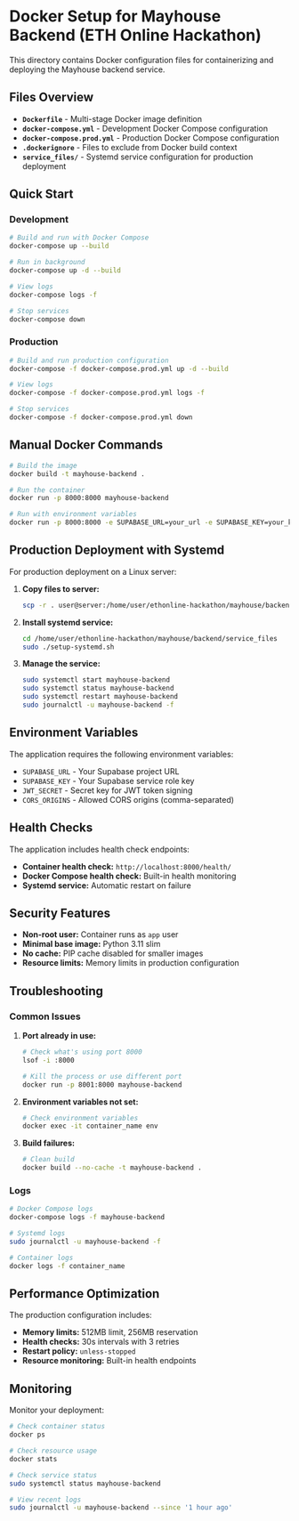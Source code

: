 # Docker Setup for Mayhouse Backend (ETH Online Hackathon)

This directory contains Docker configuration files for containerizing and deploying the Mayhouse backend service.

## Files Overview

- **`Dockerfile`** - Multi-stage Docker image definition
- **`docker-compose.yml`** - Development Docker Compose configuration
- **`docker-compose.prod.yml`** - Production Docker Compose configuration
- **`.dockerignore`** - Files to exclude from Docker build context
- **`service_files/`** - Systemd service configuration for production deployment

## Quick Start

### Development

```bash
# Build and run with Docker Compose
docker-compose up --build

# Run in background
docker-compose up -d --build

# View logs
docker-compose logs -f

# Stop services
docker-compose down
```

### Production

```bash
# Build and run production configuration
docker-compose -f docker-compose.prod.yml up -d --build

# View logs
docker-compose -f docker-compose.prod.yml logs -f

# Stop services
docker-compose -f docker-compose.prod.yml down
```

## Manual Docker Commands

```bash
# Build the image
docker build -t mayhouse-backend .

# Run the container
docker run -p 8000:8000 mayhouse-backend

# Run with environment variables
docker run -p 8000:8000 -e SUPABASE_URL=your_url -e SUPABASE_KEY=your_key mayhouse-backend
```

## Production Deployment with Systemd

For production deployment on a Linux server:

1. **Copy files to server:**

   ```bash
   scp -r . user@server:/home/user/ethonline-hackathon/mayhouse/backend/
   ```

2. **Install systemd service:**

   ```bash
   cd /home/user/ethonline-hackathon/mayhouse/backend/service_files
   sudo ./setup-systemd.sh
   ```

3. **Manage the service:**
   ```bash
   sudo systemctl start mayhouse-backend
   sudo systemctl status mayhouse-backend
   sudo systemctl restart mayhouse-backend
   sudo journalctl -u mayhouse-backend -f
   ```

## Environment Variables

The application requires the following environment variables:

- `SUPABASE_URL` - Your Supabase project URL
- `SUPABASE_KEY` - Your Supabase service role key
- `JWT_SECRET` - Secret key for JWT token signing
- `CORS_ORIGINS` - Allowed CORS origins (comma-separated)

## Health Checks

The application includes health check endpoints:

- **Container health check:** `http://localhost:8000/health/`
- **Docker Compose health check:** Built-in health monitoring
- **Systemd service:** Automatic restart on failure

## Security Features

- **Non-root user:** Container runs as `app` user
- **Minimal base image:** Python 3.11 slim
- **No cache:** PIP cache disabled for smaller images
- **Resource limits:** Memory limits in production configuration

## Troubleshooting

### Common Issues

1. **Port already in use:**

   ```bash
   # Check what's using port 8000
   lsof -i :8000

   # Kill the process or use different port
   docker run -p 8001:8000 mayhouse-backend
   ```

2. **Environment variables not set:**

   ```bash
   # Check environment variables
   docker exec -it container_name env
   ```

3. **Build failures:**
   ```bash
   # Clean build
   docker build --no-cache -t mayhouse-backend .
   ```

### Logs

```bash
# Docker Compose logs
docker-compose logs -f mayhouse-backend

# Systemd logs
sudo journalctl -u mayhouse-backend -f

# Container logs
docker logs -f container_name
```

## Performance Optimization

The production configuration includes:

- **Memory limits:** 512MB limit, 256MB reservation
- **Health checks:** 30s intervals with 3 retries
- **Restart policy:** `unless-stopped`
- **Resource monitoring:** Built-in health endpoints

## Monitoring

Monitor your deployment:

```bash
# Check container status
docker ps

# Check resource usage
docker stats

# Check service status
sudo systemctl status mayhouse-backend

# View recent logs
sudo journalctl -u mayhouse-backend --since '1 hour ago'
```
